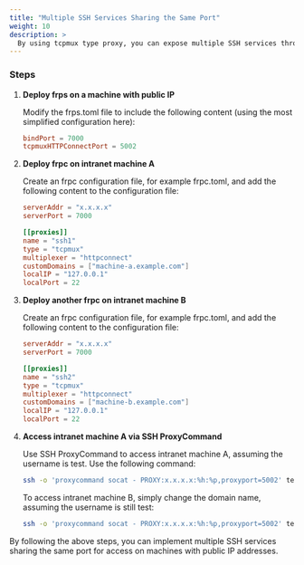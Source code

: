 ```yaml
---
title: "Multiple SSH Services Sharing the Same Port"
weight: 10
description: >
  By using tcpmux type proxy, you can expose multiple SSH services through the same port. This method is also suitable for any client that supports HTTP Connect proxy connection method to achieve port multiplexing.
---
```


### Steps

1. **Deploy frps on a machine with public IP**

    Modify the frps.toml file to include the following content (using the most simplified configuration here):

    ```toml
    bindPort = 7000
    tcpmuxHTTPConnectPort = 5002
    ```

2. **Deploy frpc on intranet machine A**

   Create an frpc configuration file, for example frpc.toml, and add the following content to the configuration file:

    ```toml
    serverAddr = "x.x.x.x"
    serverPort = 7000

    [[proxies]]
    name = "ssh1"
    type = "tcpmux"
    multiplexer = "httpconnect"
    customDomains = ["machine-a.example.com"]
    localIP = "127.0.0.1"
    localPort = 22
    ```

3. **Deploy another frpc on intranet machine B**

   Create an frpc configuration file, for example frpc.toml, and add the following content to the configuration file:

    ```toml
    serverAddr = "x.x.x.x"
    serverPort = 7000

    [[proxies]]
    name = "ssh2"
    type = "tcpmux"
    multiplexer = "httpconnect"
    customDomains = ["machine-b.example.com"]
    localIP = "127.0.0.1"
    localPort = 22
    ```

4. **Access intranet machine A via SSH ProxyCommand**

    Use SSH ProxyCommand to access intranet machine A, assuming the username is test. Use the following command:

    ```bash
    ssh -o 'proxycommand socat - PROXY:x.x.x.x:%h:%p,proxyport=5002' test@machine-a.example.com
    ```

   To access intranet machine B, simply change the domain name, assuming the username is still test:

    ```bash
    ssh -o 'proxycommand socat - PROXY:x.x.x.x:%h:%p,proxyport=5002' test@machine-b.example.com
    ```

By following the above steps, you can implement multiple SSH services sharing the same port for access on machines with public IP addresses.